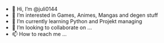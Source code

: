 - 👋 Hi, I’m @juli0144
- 👀 I’m interested in Games, Animes, Mangas and degen stuff
- 🌱 I’m currently learning Python and Projekt managing
- 💞️ I’m looking to collaborate on ...
- 📫 How to reach me ...

<!---
juli0144/juli0144 is a ✨ special ✨ repository because its `README.md` (this file) appears on your GitHub profile.
You can click the Preview link to take a look at your changes.
--->
